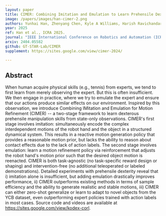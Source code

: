 ```yaml
---
layout: paper
title: CIMER: Combining Imitation and Emulation to Learn Prehensile Dexterity from State-only Observations
image: /papers/images/han-cimer-2.png
authors: Yunhai Han, Zhenyang Chen, Kyle A Williams, Harish Ravichandar
year: 2025
ref: Han et al., ICRA 2025.
journal: "IEEE International Conference on Robotics and Automation (ICRA)"
arxiv: 2404.05582
github: GT-STAR-Lab/CIMER
supplement: https://sites.google.com/view/cimer-2024/

---
```


## Abstract

When human acquire physical skills (e.g., tennis) from experts, we tend to first learn from merely observing the expert. But this is often insufficient. We then engage in practice, where we try to emulate the expert and ensure that our actions produce similar effects on our environment. Inspired by this observation, we introduce Combining IMitation and Emulation for Motion Refinement (CIMER) -- a two-stage framework to learn dexterous prehensile manipulation skills from state-only observations.  CIMER's first stage involves imitation: simultaneously encode the complex interdependent motions of the robot hand and the object in a structured dynamical system. This results in a reactive motion generation policy that provides a reasonable motion prior, but lacks the ability to reason about contact effects due to the lack of action labels. The second stage involves emulation: learn a motion refinement policy via reinforcement that adjusts the robot hand's motion prior such that the desired object motion is reenacted. CIMER is both task-agnostic (no task-specific reward design or shaping) and intervention-free (no additional teleoperated or labeled demonstrations). Detailed experiments with prehensile dexterity reveal that i) imitation alone is insufficient, but adding emulation drastically improves performance, ii) CIMER outperforms existing methods in terms of sample efficiency and the ability to generate realistic and stable motions, iii) CIMER can either zero-shot generalize or learn to adapt to novel objects from the YCB dataset, even outperforming expert policies trained with action labels in most cases. Source code and videos are available at https://sites.google.com/view/kodex-corl.